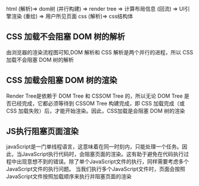 html (解析)=> dom树
            (并行构建) => render tree => 计算布局信息 (回流) => UI引擎渲染 (重绘) => 用户所见页面 
css (解析)=> css结构体

## CSS 加载不会阻塞 DOM 树的解析
由浏览器的渲染流程图可知,DOM 解析和 CSS 解析是两个并行的进程，所以 CSS 加载不会阻塞 DOM 树的解析

## CSS 加载会阻塞 DOM 树的渲染
Render Tree是依赖于 DOM Tree 和 CSSOM Tree 的，所以无论 DOM Tree 是否已经完成，它都必须等待到 CSSOM Tree 构建完成，即 CSS 加载完成（或 CSS 加载失败）后，才能开始渲染。因此，CSS加载是会阻塞 DOM 树的渲染

## JS执行阻塞页面渲染
javaScript是一门单线程语言，这意味着在同一时刻内，只能处理一个任务。因此，当JavaScript执行代码时，会阻塞页面的渲染。这有助于避免在代码执行过程中出现意想不到的错误。除了单个JavaScript文件的执行，同样需要考虑多个JavaScript文件的执行问题。 当我们执行多个JavaScript文件时，页面会按照JavaScript文件按照加载顺序来执行并阻塞页面的渲染